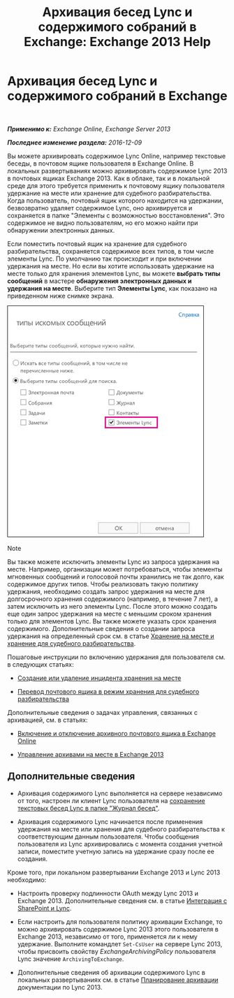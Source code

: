 ﻿---
title: 'Архивация бесед Lync и содержимого собраний в Exchange: Exchange 2013 Help'
TOCTitle: Архивация бесед Lync и содержимого собраний в Exchange
ms:assetid: 3cff970e-e5ed-4a54-88e6-3665d84b5ed7
ms:mtpsurl: https://technet.microsoft.com/ru-ru/library/Dn508399(v=EXCHG.150)
ms:contentKeyID: 59678850
ms.date: 04/30/2018
mtps_version: v=EXCHG.150
ms.translationtype: HT
---

# Архивация бесед Lync и содержимого собраний в Exchange

 

_**Применимо к:** Exchange Online, Exchange Server 2013_

_**Последнее изменение раздела:** 2016-12-09_

Вы можете архивировать содержимое Lync Online, например текстовые беседы, в почтовом ящике пользователя в Exchange Online. В локальных развертываниях можно архивировать содержимое Lync 2013 в почтовых ящиках Exchange 2013. Как в облаке, так и в локальной среде для этого требуется применить к почтовому ящику пользователя удержание на месте или хранение для судебного разбирательства. Когда пользователь, почтовый ящик которого находится на удержании, безвозвратно удаляет содержимое Lync, оно архивируется и сохраняется в папке "Элементы с возможностью восстановления". Это содержимое не видно пользователям, но его можно найти при обнаружении электронных данных.

Если поместить почтовый ящик на хранение для судебного разбирательства, сохраняется содержимое всех типов, в том числе элементы Lync. По умолчанию так происходит и при включении удержания на месте. Но если вы хотите использовать удержание на месте только для хранения элементов Lync, вы можете **выбрать типы сообщений** в мастере **обнаружения электронных данных и удержания на месте**. Выберите тип **Элементы Lync**, как показано на приведенном ниже снимке экрана.

![Удержание элементов Lync](images/Dn508399.691d2324-9fac-4689-8527-c78d387e0e3e(EXCHG.150).jpg "Удержание элементов Lync")

> [!NOTE]  
> Вы также можете исключить элементы Lync из запроса удержания на месте. Например, организации может потребоваться, чтобы элементы мгновенных сообщений и голосовой почты хранились не так долго, как содержимое других типов. Чтобы реализовать такую политику удержания, необходимо создать запрос удержания на месте для долгосрочного хранения содержимого (например, в течение 7 лет), а затем исключить из него элементы Lync. После этого можно создать еще один запрос удержания на месте с меньшим сроком хранения только для элементов Lync. Вы также можете указать срок хранения содержимого. Дополнительные сведения о создании запроса удержания на определенный срок см. в статье <a href="in-place-hold-and-litigation-hold-exchange-2013-help.md">Хранение на месте и хранение для судебного разбирательства</a>.


Пошаговые инструкции по включению удержания для пользователя см. в следующих статьях:

  - [Создание или удаление инцидента хранения на месте](create-or-remove-an-in-place-hold-exchange-2013-help.md)

  - [Перевод почтового ящика в режим хранения для судебного разбирательства](place-a-mailbox-on-litigation-hold-exchange-2013-help.md)

Дополнительные сведения о задачах управления, связанных с архивацией, см. в статьях:

  - [Включение и отключение архивного почтового ящика в Exchange Online](https://technet.microsoft.com/ru-ru/library/jj984357\(v=exchg.150\))

  - [Управление архивами на месте в Exchange 2013](manage-in-place-archives-in-exchange-2013-exchange-2013-help.md)

## Дополнительные сведения

  - Архивация содержимого Lync выполняется на сервере независимо от того, настроен ли клиент Lync пользователя на [сохранение текстовых бесед Lync в папке "Журнал бесед"](https://go.microsoft.com/fwlink/p/?linkid=400589).

  - Архивация содержимого Lync начинается после применения удержания на месте или хранения для судебного разбирательства к соответствующим данным пользователя. Чтобы сообщения пользователя из Lync архивировались с момента создания учетной записи, поместите учетную запись на удержание сразу после ее создания.

Кроме того, при локальном развертывании Exchange 2013 и Lync 2013 необходимо:

  - Настроить проверку подлинности OAuth между Lync 2013 и Exchange 2013. Дополнительные сведения см. в статье [Интеграция с SharePoint и Lync](integration-with-sharepoint-and-lync-exchange-2013-help.md).

  - Если настроить для пользователя политику архивации Exchange, то можно архивировать содержимое Lync 2013 этого пользователя в Exchange 2013, независимо от того, применяется ли к нему удержание. Выполните командлет `Set-CsUser` на сервере Lync 2013, чтобы присвоить свойству *ExchangeArchivingPolicy* пользователя Lync значение `ArchivingToExchange`.

  - Дополнительные сведения об архивации содержимого Lync в локальных развертываниях см. в статье [Планирование архивации](https://go.microsoft.com/fwlink/p/?linkid=400590) документации по Lync 2013.

